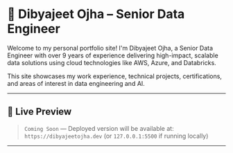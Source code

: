 # 💼 Dibyajeet Ojha – Senior Data Engineer

Welcome to my personal portfolio site! I'm Dibyajeet Ojha, a Senior Data Engineer with over 9 years of experience delivering high-impact, scalable data solutions using cloud technologies like AWS, Azure, and Databricks.

This site showcases my work experience, technical projects, certifications, and areas of interest in data engineering and AI.

---

## 🔗 Live Preview

> `Coming Soon` — Deployed version will be available at: `https://dibyajeetojha.dev` (or `127.0.0.1:5500` if running locally)

---


